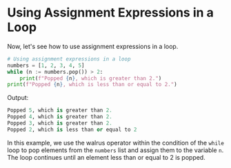 # Using Assignment Expressions in a Loop

Now, let's see how to use assignment expressions in a loop.

```python
# Using assignment expressions in a loop
numbers = [1, 2, 3, 4, 5]
while (n := numbers.pop()) > 2:
    print(f"Popped {n}, which is greater than 2.")
print(f"Popped {n}, which is less than or equal to 2.")
```

Output:

```python
Popped 5, which is greater than 2.
Popped 4, which is greater than 2.
Popped 3, which is greater than 2.
Popped 2, which is less than or equal to 2
```

In this example, we use the walrus operator within the condition of the `while` loop to pop elements from the `numbers` list and assign them to the variable `n`. The loop continues until an element less than or equal to 2 is popped.
